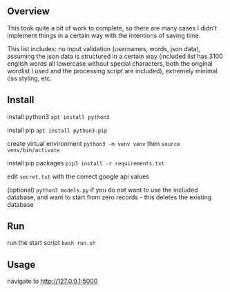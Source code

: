 ## Overview

This took quite a bit of work to complete, so there are many cases I didn't implement things in a certain way with the intentions of saving time.

This list includes: no input validation (usernames, words, json data), assuming the json data is structured in a certain way (included list has 3100 english words all lowercase without special characters, both the original wordlist I used and the processing script are included), extremely minimal css styling, etc.

## Install

install python3 ```apt install python3```

install pip ```apt install python3-pip```

create virtual environment ```python3 -m venv venv``` then ```source venv/bin/activate```

install pip packages ```pip3 install -r requirements.txt```

edit ```secret.txt``` with the correct google api values

(optional) ```python3 models.py``` if you do not want to use the included database, and want to start from zero records - this deletes the existing database

## Run

run the start script ```bash run.sh```

## Usage

navigate to http://127.0.0.1:5000